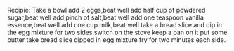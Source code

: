  Recipie:
Take a bowl add 2 eggs,beat well add half cup of powdered sugar,beat well add pinch of salt,beat well add one teaspoon vanilla essence,beat well add one cup milk,beat well take a bread slice and dip in the egg mixture for two sides.switch on the stove keep a pan on it put some butter take bread slice dipped in egg mixture fry for  two minutes each side.
